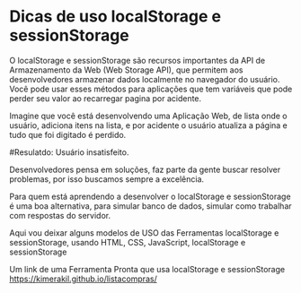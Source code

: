 # Dicas de uso localStorage e sessionStorage
O localStorage e sessionStorage são recursos importantes da API de Armazenamento da Web (Web Storage API), que permitem aos desenvolvedores armazenar dados localmente no navegador do usuário.
Você pode usar esses métodos para aplicações que tem variáveis que pode perder seu valor ao recarregar pagina por acidente.

Imagine que você está desenvolvendo uma Aplicação Web, de lista onde o usuário, adiciona itens na lista, e por acidente o usuário atualiza a página e tudo que foi digitado é perdido. 

#Resulatdo: Usuário insatisfeito.

Desenvolvedores pensa em soluções, faz parte da gente buscar resolver problemas, por isso buscamos sempre a excelência.

Para quem está aprendendo a desenvolver o localStorage e sessionStorage é uma boa alternativa, para simular banco de dados, simular como trabalhar com respostas do servidor.

Aqui vou deixar alguns modelos de USO das Ferramentas localStorage e sessionStorage, usando HTML, CSS, JavaScript, localStorage e sessionStorage

Um link de uma Ferramenta Pronta que usa localStorage e sessionStorage
https://kimerakil.github.io/listacompras/ 
